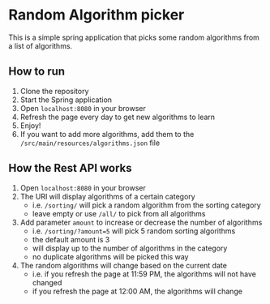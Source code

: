 # Random Algorithm picker

This is a simple spring application that picks some random algorithms from a list of algorithms.

## How to run

1. Clone the repository
2. Start the Spring application
3. Open `localhost:8080` in your browser
4. Refresh the page every day to get new algorithms to learn
5. Enjoy!
6. If you want to add more algorithms, add them to the `/src/main/resources/algorithms.json` file

## How the Rest API works

1. Open `localhost:8080` in your browser
2. The URI will display algorithms of a certain category
   - i.e. `/sorting/` will pick a random algorithm from the sorting category
   - leave empty or use `/all/` to pick from all algorithms
3. Add parameter `amount` to increase or decrease the number of algorithms
   - i.e. `/sorting/?amount=5` will pick 5 random sorting algorithms
   - the default amount is 3
   - will display up to the number of algorithms in the category
   - no duplicate algorithms will be picked this way
4. The random algorithms will change based on the current date
   - i.e. if you refresh the page at 11:59 PM, the algorithms will not have changed
   - if you refresh the page at 12:00 AM, the algorithms will change